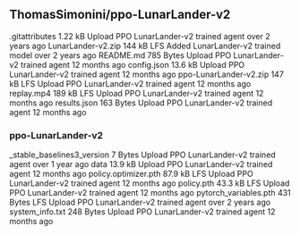 ## ThomasSimonini/ppo-LunarLander-v2

.gitattributes
1.22 kB
Upload PPO LunarLander-v2 trained agent
over 2 years ago
LunarLander-v2.zip
144 kB
LFS
Added LunarLander-v2 trained model
over 2 years ago
README.md
785 Bytes
Upload PPO LunarLander-v2 trained agent
12 months ago
config.json
13.6 kB
Upload PPO LunarLander-v2 trained agent
12 months ago
ppo-LunarLander-v2.zip
147 kB
LFS
Upload PPO LunarLander-v2 trained agent
12 months ago
replay.mp4
189 kB
LFS
Upload PPO LunarLander-v2 trained agent
12 months ago
results.json
163 Bytes
Upload PPO LunarLander-v2 trained agent
12 months ago

### ppo-LunarLander-v2

\_stable_baselines3_version
7 Bytes
Upload PPO LunarLander-v2 trained agent
over 1 year ago
data
13.9 kB
Upload PPO LunarLander-v2 trained agent
12 months ago
policy.optimizer.pth
87.9 kB
LFS
Upload PPO LunarLander-v2 trained agent
12 months ago
policy.pth
43.3 kB
LFS
Upload PPO LunarLander-v2 trained agent
12 months ago
pytorch_variables.pth
431 Bytes
LFS
Upload PPO LunarLander-v2 trained agent
over 2 years ago
system_info.txt
248 Bytes
Upload PPO LunarLander-v2 trained agent
12 months ago
